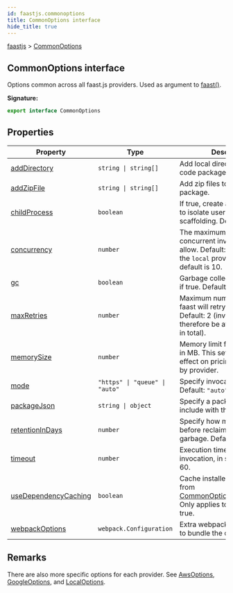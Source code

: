 ```yaml
---
id: faastjs.commonoptions
title: CommonOptions interface
hide_title: true
---
```

[faastjs](./faastjs.md) &gt; [CommonOptions](./faastjs.commonoptions.md)

## CommonOptions interface

Options common across all faast.js providers. Used as argument to [faast()](./faastjs.faast.md)<!-- -->.

<b>Signature:</b>

```typescript
export interface CommonOptions 
```

## Properties

|  Property | Type | Description |
|  --- | --- | --- |
|  [addDirectory](./faastjs.commonoptions.adddirectory.md) | <code>string &#124; string[]</code> | Add local directories to the code package. |
|  [addZipFile](./faastjs.commonoptions.addzipfile.md) | <code>string &#124; string[]</code> | Add zip files to the code package. |
|  [childProcess](./faastjs.commonoptions.childprocess.md) | <code>boolean</code> | If true, create a child process to isolate user code from faast scaffolding. Default: true. |
|  [concurrency](./faastjs.commonoptions.concurrency.md) | <code>number</code> | The maximum number of concurrent invocations to allow. Default: 100, except for the <code>local</code> provider, where the default is 10. |
|  [gc](./faastjs.commonoptions.gc.md) | <code>boolean</code> | Garbage collection is enabled if true. Default: true. |
|  [maxRetries](./faastjs.commonoptions.maxretries.md) | <code>number</code> | Maximum number of times that faast will retry each invocation. Default: 2 (invocations can therefore be attemped 3 times in total). |
|  [memorySize](./faastjs.commonoptions.memorysize.md) | <code>number</code> | Memory limit for each function in MB. This setting has an effect on pricing. Default varies by provider. |
|  [mode](./faastjs.commonoptions.mode.md) | <code>&quot;https&quot; &#124; &quot;queue&quot; &#124; &quot;auto&quot;</code> | Specify invocation mode. Default: <code>&quot;auto&quot;</code>. |
|  [packageJson](./faastjs.commonoptions.packagejson.md) | <code>string &#124; object</code> | Specify a package.json file to include with the code package. |
|  [retentionInDays](./faastjs.commonoptions.retentionindays.md) | <code>number</code> | Specify how many days to wait before reclaiming cloud garbage. Default: 1. |
|  [timeout](./faastjs.commonoptions.timeout.md) | <code>number</code> | Execution time limit for each invocation, in seconds. Default: 60. |
|  [useDependencyCaching](./faastjs.commonoptions.usedependencycaching.md) | <code>boolean</code> | Cache installed dependencies from [CommonOptions.packageJson](./faastjs.commonoptions.packagejson.md)<!-- -->. Only applies to AWS. Default: true. |
|  [webpackOptions](./faastjs.commonoptions.webpackoptions.md) | <code>webpack.Configuration</code> | Extra webpack options to use to bundle the code package. |

## Remarks

There are also more specific options for each provider. See [AwsOptions](./faastjs.awsoptions.md)<!-- -->, [GoogleOptions](./faastjs.googleoptions.md)<!-- -->, and [LocalOptions](./faastjs.localoptions.md)<!-- -->.
